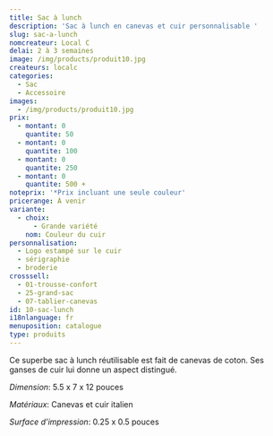 ```yaml
---
title: Sac à lunch
description: 'Sac à lunch en canevas et cuir personnalisable '
slug: sac-a-lunch
nomcreateur: Local C
delai: 2 à 3 semaines
image: /img/products/produit10.jpg
createurs: localc
categories:
  - Sac
  - Accessoire
images:
  - /img/products/produit10.jpg
prix:
  - montant: 0
    quantite: 50
  - montant: 0
    quantite: 100
  - montant: 0
    quantite: 250
  - montant: 0
    quantite: 500 +
noteprix: '*Prix incluant une seule couleur'
pricerange: À venir
variante:
  - choix:
      - Grande variété
    nom: Couleur du cuir
personnalisation:
  - Logo estampé sur le cuir
  - sérigraphie
  - broderie
crosssell:
  - 01-trousse-confort
  - 25-grand-sac
  - 07-tablier-canevas
id: 10-sac-lunch
i18nlanguage: fr
menuposition: catalogue
type: produits
---
```

Ce superbe sac à lunch réutilisable est fait de canevas de coton. Ses ganses de cuir lui donne un aspect distingué.

_Dimension_: 5.5 x 7 x 12 pouces

_Matériaux_: Canevas et cuir italien

_Surface d’impression_: 0.25 x 0.5 pouces

